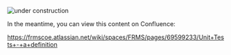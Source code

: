 <!-- SPDX-License-Identifier: Apache-2.0 -->

![under construction](/images/construction.gif)

In the meantime, you can view this content on Confluence:

https://frmscoe.atlassian.net/wiki/spaces/FRMS/pages/69599233/Unit+Tests+-+a+definition
